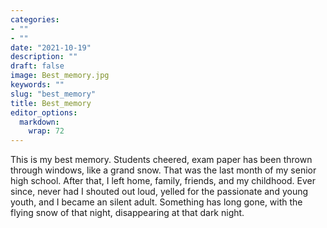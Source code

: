 ```yaml
---
categories:
- ""
- ""
date: "2021-10-19"
description: ""
draft: false
image: Best_memory.jpg
keywords: ""
slug: "best_memory"
title: Best_memory
editor_options: 
  markdown: 
    wrap: 72
---
```


This is my best memory. Students cheered, exam paper has been thrown
through windows, like a grand snow. That was the last month of my senior high school. After that, I left home, family, friends, and my childhood. Ever since, never
had I shouted out loud, yelled for the passionate and young youth, and I
became an silent adult. Something has long gone, with the flying snow of that
night, disappearing at that dark night.
